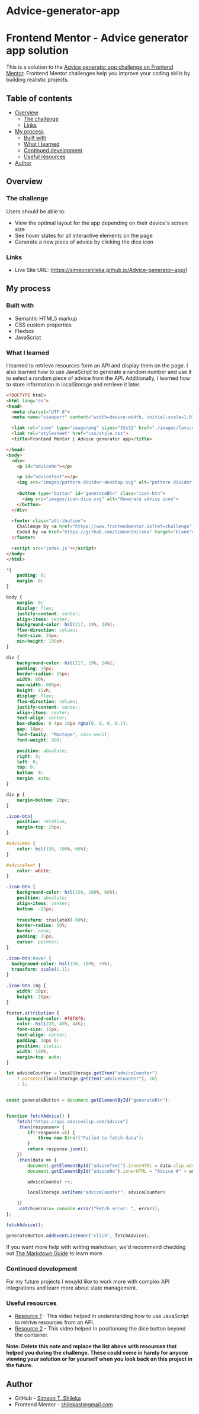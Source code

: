 # Advice-generator-app

# Frontend Mentor - Advice generator app solution

This is a solution to the [Advice generator app challenge on Frontend Mentor](https://www.frontendmentor.io/challenges/advice-generator-app-QdUG-13db). Frontend Mentor challenges help you improve your coding skills by building realistic projects.

## Table of contents

- [Overview](#overview)
  - [The challenge](#the-challenge)
  - [Links](#links)
- [My process](#my-process)
  - [Built with](#built-with)
  - [What I learned](#what-i-learned)
  - [Continued development](#continued-development)
  - [Useful resources](#useful-resources)
- [Author](#author)


## Overview

### The challenge

Users should be able to:

- View the optimal layout for the app depending on their device's screen size
- See hover states for all interactive elements on the page
- Generate a new piece of advice by clicking the dice icon

### Links

- Live Site URL: (https://simeonshileka.github.io/Advice-generator-app/)

## My process

### Built with

- Semantic HTML5 markup
- CSS custom properties
- Flexbox
- JavaScript

### What I learned

I learned to retrieve resources form an API and display them on the page. I also learned how to use JavaScript to generate a random number and use it to select a random piece of advice from the API. Additionally, I learned how to store information in localStorage and retrieve it later.

```html
<!DOCTYPE html>
<html lang="en">
<head>
  <meta charset="UTF-8">
  <meta name="viewport" content="width=device-width, initial-scale=1.0"> <!-- displays site properly based on user's device -->

  <link rel="icon" type="image/png" sizes="32x32" href="./images/favicon-32x32.png">
  <link rel="stylesheet" href="css/style.css">
  <title>Frontend Mentor | Advice generator app</title>

</head>
<body>
  <div>
    <p id="adviceNo"></p> 

    <p id="adviceText"></p>
    <img src="images/pattern-divider-desktop.svg" alt="pattern divider ">
    
    <button type="button" id="generateBtn" class="icon-btn">
      <img src="images/icon-dice.svg" alt="Generate advice icon">
    </button>
  </div>
  
  <footer class="attribution">
    Challenge by <a href="https://www.frontendmentor.io?ref=challenge" target="_blank">Frontend Mentor</a>. 
    Coded by <a href="https://github.com/SimeonShileka" target="blank">Simeon T. Shileka</a> &copy 2024
  </footer>

  <script src="index.js"></script>
</body>
</html>
```
```css
*{
    padding: 0;
    margin: 0;
}

body {
    margin: 0;
    display: flex;
    justify-content: center;
    align-items: center;
    background-color: hsl(217, 19%, 38%);
    flex-direction: column;
    font-size: 24px;
    min-height: 100vh; 
}

div {
    background-color: hsl(217, 19%, 24%); 
    padding: 20px; 
    border-radius: 15px; 
    width: 80%; 
    max-width: 600px; 
    height: 45vh;
    display: flex;
    flex-direction: column;
    justify-content: center;
    align-items: center;
    text-align: center; 
    box-shadow: 0 4px 10px rgba(0, 0, 0, 0.1); 
    gap: 10px;
    font-family: "Mantope", sans-serif;
    font-weight: 800;

    position: absolute;
    right: 0;
    left: 0;
    top: 0;
    bottom: 0;
    margin: auto;
}

div p {
    margin-bottom: 15px;
}

.icon-btn{
    position: relative;
    margin-top: 20px;
}

#adviceNo {
    color: hsl(150, 100%, 66%);
}

#adviceText {
    color: white;
}

.icon-btn {
    background-color: hsl(150, 100%, 66%);
    position: absolute;
    align-items: center;
    bottom: -15px;
    
    transform: traslateX(-50%);
    border-radius: 50%; 
    border: none; 
    padding: 15px; 
    cursor: pointer;
}

.icon-btn:hover {
  background-color: hsl(150, 100%, 50%); 
  transform: scale(1.1); 
}
  
.icon-btn img {
    width: 20px; 
    height: 20px;
}

footer.attribution {
    background-color: #f8f8f8; 
    color: hsl(228, 45%, 44%);
    font-size: 15px;
    text-align: center; 
    padding: 10px 0; 
    position: static; 
    width: 100%; 
    margin-top: auto; 
}
```
```js
let adviceCounter = localStorage.getItem("adviceCounter")
    ? parseInt(localStorage.getItem("adviceCounter"), 10)
    : 1;


const generateButton = document.getElementById("generateBtn");


function fetchAdvice() {
    fetch("https://api.adviceslip.com/advice")
    .then(response=> {
        if(!response.ok) {
            throw new Error("Failed to fetch data");
        }
        return response.json();
    })
    .then(data => {
        document.getElementById("adviceText").innerHTML = data.slip.advice;
        document.getElementById("adviceNo").innerHTML = "Advice #" + adviceCounter;

        adviceCounter ++;

        localStorage.setItem("adviceCounter", adviceCounter)

    })
    .catch(error=> console.error("Fetch error: ", error));
};

fetchAdvice();

generateButton.addEventListener("click", fetchAdvice);
```

If you want more help with writing markdown, we'd recommend checking out [The Markdown Guide](https://www.markdownguide.org/) to learn more.


### Continued development

For my future projects I wouyld like to work more with complex API integrations and learn more about state management.


### Useful resources

- [Resource 1](https://youtu.be/37vxWr0WgQk?feature=shared) - This video helped in understanding how to use JavaScript to retrive resources from an API.
- [Resource 2](https://youtu.be/QdITQ4upjME?feature=shared) - This video helped In positionong the dice button beyond the container.

**Note: Delete this note and replace the list above with resources that helped you during the challenge. These could come in handy for anyone viewing your solution or for yourself when you look back on this project in the future.**

## Author

- GitHub - [Simeon T. Shileka](https://github.com/SimeonShileka)
- Frontend Mentor - [shilekast@gmail.com](https://www.frontendmentor.io/profile/SimeonShileka)
